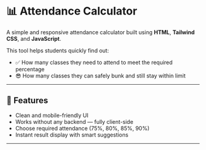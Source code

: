# 📊 Attendance Calculator

A simple and responsive attendance calculator built using **HTML**, **Tailwind CSS**, and **JavaScript**.

This tool helps students quickly find out:
- ✅ How many classes they need to attend to meet the required percentage
- 😎 How many classes they can safely bunk and still stay within limit

---

## 🔧 Features

- Clean and mobile-friendly UI
- Works without any backend — fully client-side
- Choose required attendance (75%, 80%, 85%, 90%)
- Instant result display with smart suggestions

---
